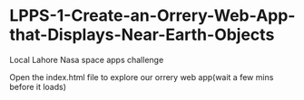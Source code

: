 # LPPS-1-Create-an-Orrery-Web-App-that-Displays-Near-Earth-Objects
Local Lahore Nasa space apps challenge


Open the index.html file to explore our orrery web app(wait a few mins before it loads)
